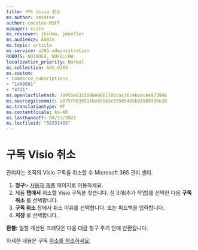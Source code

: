 ```yaml
---
title: 구독 Visio 취소
ms.author: cmcatee
author: cmcatee-MSFT
manager: scotv
ms.reviewer: jkinma, jmueller
ms.audience: Admin
ms.topic: article
ms.service: o365-administration
ROBOTS: NOINDEX, NOFOLLOW
localization_priority: Normal
ms.collection: Adm_O365
ms.custom:
- commerce_subsriptions
- "1400001"
- "4721"
ms.openlocfilehash: 78955e6331048e9861785cac76cebcece4973996
ms.sourcegitcommit: ab75f66355116e995b3cb5505465b31989339e28
ms.translationtype: MT
ms.contentlocale: ko-KR
ms.lasthandoff: 08/13/2021
ms.locfileid: "58331465"
---
```

# <a name="cancel-visio-subscription"></a>구독 Visio 취소

관리자는 조직의 Visio 구독을 취소할 수 Microsoft 365 관리 센터.

1. **청구**\> [사용자 제품](https://go.microsoft.com/fwlink/p/?linkid=842054) 페이지로 이동하세요.
2. 제품 **탭에서** 취소할 Visio 구독을 찾습니다. 점 3개(추가 작업)를 선택한 다음 **구독 취소** 를 선택합니다.
3. **구독 취소** 창에서 취소 이유를 선택합니다. 또는 피드백을 입력합니다.
4. **저장** 을 선택합니다.

**환불:** 일할 계산된 크레딧은 다음 대금 청구 주기 안에 반환됩니다.

자세한 내용은 구독 [취소를 참조하세요.](https://docs.microsoft.com/microsoft-365/commerce/subscriptions/cancel-your-subscription)